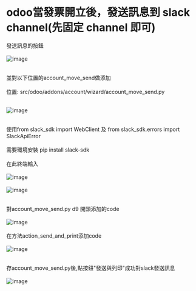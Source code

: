 # odoo當發票開立後，發送訊息到 slack channel(先固定 channel 即可)

發送訊息的按鈕<br/><br/>
![image](https://github.com/user-attachments/assets/76517587-60b9-4f51-b818-70c477762902)<br/><br/>

並對以下位置的account_move_send做添加<br/><br/>
位置: src/odoo/addons/account/wizard/account_move_send.py<br/><br/>

![image](https://github.com/user-attachments/assets/c665067d-ecbe-466c-b442-3f899c4e752f)<br/><br/>

使用from slack_sdk import WebClient 及 from slack_sdk.errors import SlackApiError <br/><br/>
需要環境安裝 pip install slack-sdk<br/><br/>
在此終端輸入<br/><br/>
![image](https://github.com/user-attachments/assets/399f3cae-a033-4e0f-a287-851b1b7fe076)<br/><br/>
![image](https://github.com/user-attachments/assets/9b8747ac-8331-436d-be6c-c9e64d2feb8d)<br/><br/>

對account_move_send.py d9 開頭添加的code<br/><br/>
![image](https://github.com/user-attachments/assets/25fde662-51dc-4e89-81a9-8c8a9a19e5c1)<br/><br/>
在方法action_send_and_print添加code<br/><br/>
![image](https://github.com/user-attachments/assets/d9620410-092b-4d7f-bd4e-941da3c9b093)<br/><br/>

存account_move_send.py後,點按鈕"發送與列印"成功對slack發送訊息<br/><br/>
![image](https://github.com/user-attachments/assets/0148c68d-f2f0-42a4-86b8-493ce03b276c)<br/><br/>
